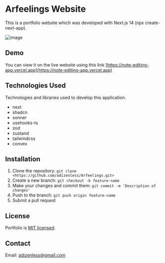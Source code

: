 # Arfeelings Website

This is a portfolio website which was developed with Next.js 14 (npx create-next-app).

![image](https://res.cloudinary.com/dtrp5gl4m/image/upload/v1699691798/%D0%A1%D0%BD%D0%B8%D0%BC%D0%BE%D0%BA6_mdxyom.png)

## Demo

You can view it on the live website using this link [https://note-editing-app.vercel.app](https://note-editing-app.vercel.app)

## Technologies Used

Technologies and libraries used to develop this application.

- next
- shadcn
- sonner
- usehooks-ts
- zod
- zustand
- tailwindcss
- convex

## Installation

1. Clone the repository: `git clone <https://github.com/adizenless/Arfeelings.git>`
2. Create a new branch: `git checkout -b feature-name`
3. Make your changes and commit them: `git commit -m 'Description of changes'`
4. Push to the branch: `git push origin feature-name`
5. Submit a pull request

## License

Portfolio is [MIT licensed](https://github.com/adizenless/Arfeelings/blob/main/LICENSE).

## Contact

Email: [adizenless@gmail.com](mailto:your.email@example.com)
